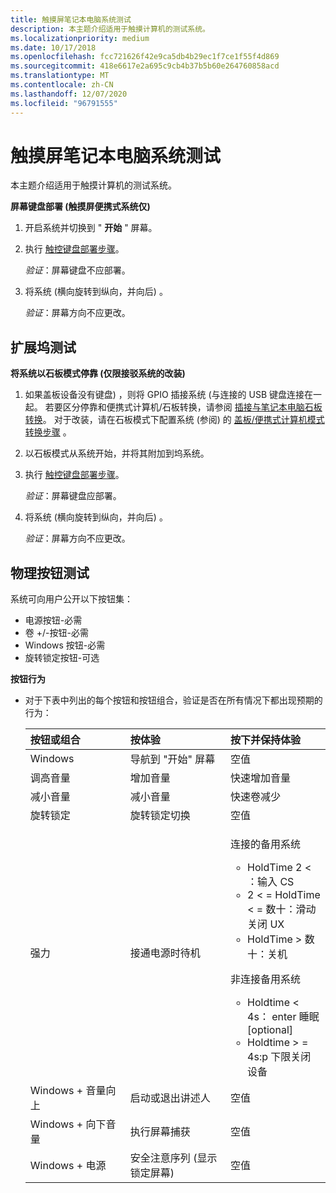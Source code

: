 ```yaml
---
title: 触摸屏笔记本电脑系统测试
description: 本主题介绍适用于触摸计算机的测试系统。
ms.localizationpriority: medium
ms.date: 10/17/2018
ms.openlocfilehash: fcc721626f42e9ca5db4b29ec1f7ce1f55f4d869
ms.sourcegitcommit: 418e6617e2a695c9cb4b37b5b60e264760858acd
ms.translationtype: MT
ms.contentlocale: zh-CN
ms.lasthandoff: 12/07/2020
ms.locfileid: "96791555"
---
```

# <a name="touchscreen-laptop-system-testing"></a>触摸屏笔记本电脑系统测试


本主题介绍适用于触摸计算机的测试系统。

**屏幕键盘部署 (触摸屏便携式系统仅)**

1.  开启系统并切换到 " **开始** " 屏幕。
2.  执行 [触控键盘部署步骤](indicator-testing.md#touchkbd)。

    *验证*：屏幕键盘不应部署。

3.  将系统 (横向旋转到纵向，并向后) 。

    *验证*：屏幕方向不应更改。

## <a name="span-iddocking_station_testingspanspan-iddocking_station_testingspanspan-iddocking_station_testingspandocking-station-testing"></a><span id="Docking_station_testing"></span><span id="docking_station_testing"></span><span id="DOCKING_STATION_TESTING"></span>扩展坞测试


**将系统以石板模式停靠 (仅限接驳系统的改装)**

1.  如果盖板设备没有键盘) ，则将 GPIO 插接系统 (与连接的 USB 键盘连接在一起。 若要区分停靠和便携式计算机/石板转换，请参阅 [插接与笔记本电脑石板转换](docking-versus-laptop-slate-conversion.md)。 对于改装，请在石板模式下配置系统 (参阅) 的 [盖板/便携式计算机模式转换步骤](indicator-testing.md#conv) 。
2.  以石板模式从系统开始，并将其附加到坞系统。
3.  执行 [触控键盘部署步骤](indicator-testing.md#touchkbd)。

    *验证*：屏幕键盘应部署。

4.  将系统 (横向旋转到纵向，并向后) 。

    *验证*：屏幕方向不应更改。

## <a name="span-idphysical_buttons_testingspanspan-idphysical_buttons_testingspanspan-idphysical_buttons_testingspanphysical-buttons-testing"></a><span id="Physical_buttons_testing"></span><span id="physical_buttons_testing"></span><span id="PHYSICAL_BUTTONS_TESTING"></span>物理按钮测试


系统可向用户公开以下按钮集：

-   电源按钮-必需
-   卷 +/-按钮-必需
-   Windows 按钮-必需
-   旋转锁定按钮-可选

**按钮行为**

-   对于下表中列出的每个按钮和按钮组合，验证是否在所有情况下都出现预期的行为：

    <table>
    <colgroup>
    <col width="33%" />
    <col width="33%" />
    <col width="33%" />
    </colgroup>
    <thead>
    <tr class="header">
    <th align="left">按钮或组合</th>
    <th align="left">按体验</th>
    <th align="left">按下并保持体验</th>
    </tr>
    </thead>
    <tbody>
    <tr class="odd">
    <td align="left">Windows</td>
    <td align="left">导航到 "开始" 屏幕</td>
    <td align="left">空值</td>
    </tr>
    <tr class="even">
    <td align="left">调高音量</td>
    <td align="left">增加音量</td>
    <td align="left">快速增加音量</td>
    </tr>
    <tr class="odd">
    <td align="left">减小音量</td>
    <td align="left">减小音量</td>
    <td align="left">快速卷减少</td>
    </tr>
    <tr class="even">
    <td align="left">旋转锁定</td>
    <td align="left">旋转锁定切换</td>
    <td align="left">空值</td>
    </tr>
    <tr class="odd">
    <td align="left">强力</td>
    <td align="left">接通电源时待机</td>
    <td align="left"><p>连接的备用系统</p>
    <ul>
    <li>HoldTime 2 &lt; ：输入 CS</li>
    <li>2 &lt; = HoldTime &lt; = 数十：滑动关闭 UX</li>
    <li>HoldTime &gt; 数十：关机</li>
    </ul>
    <p>非连接备用系统</p>
    <ul>
    <li>Holdtime &lt; 4s： enter 睡眠 [optional]</li>
    <li>Holdtime &gt; = 4s:p 下限关闭设备</li>
    </ul></td>
    </tr>
    <tr class="even">
    <td align="left">Windows + 音量向上</td>
    <td align="left">启动或退出讲述人</td>
    <td align="left">空值</td>
    </tr>
    <tr class="odd">
    <td align="left">Windows + 向下音量</td>
    <td align="left">执行屏幕捕获</td>
    <td align="left">空值</td>
    </tr>
    <tr class="even">
    <td align="left">Windows + 电源</td>
    <td align="left">安全注意序列 (显示锁定屏幕) </td>
    <td align="left">空值</td>
    </tr>
    </tbody>
    </table>

     

 

 




